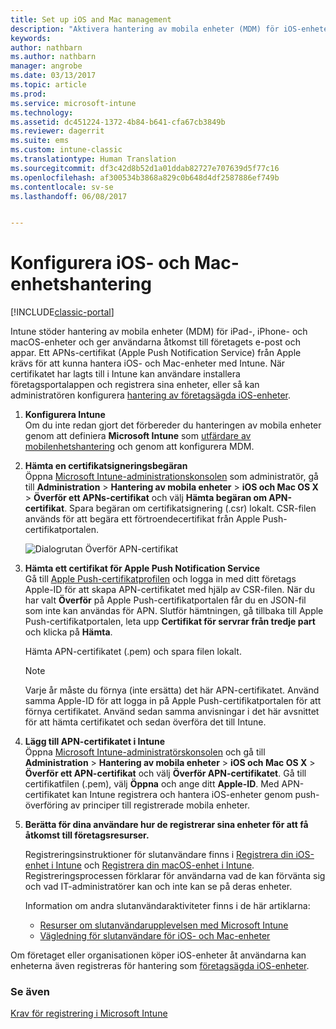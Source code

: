 ```yaml
---
title: Set up iOS and Mac management
description: "Aktivera hantering av mobila enheter (MDM) för iOS-enheter, inklusive iPad och iPhone samt Mac OS X-enheter med Microsoft Intune."
keywords: 
author: nathbarn
ms.author: nathbarn
manager: angrobe
ms.date: 03/13/2017
ms.topic: article
ms.prod: 
ms.service: microsoft-intune
ms.technology: 
ms.assetid: dc451224-1372-4b84-b641-cfa67cb3849b
ms.reviewer: dagerrit
ms.suite: ems
ms.custom: intune-classic
ms.translationtype: Human Translation
ms.sourcegitcommit: df3c42d8b52d1a01ddab82727e707639d5f77c16
ms.openlocfilehash: af300534b3868a829c0b648d4df2587886ef749b
ms.contentlocale: sv-se
ms.lasthandoff: 06/08/2017


---
```


# <a name="set-up-ios-and-mac-device-management"></a>Konfigurera iOS- och Mac-enhetshantering

[!INCLUDE[classic-portal](../includes/classic-portal.md)]

Intune stöder hantering av mobila enheter (MDM) för iPad-, iPhone- och macOS-enheter och ger användarna åtkomst till företagets e-post och appar. Ett APNs-certifikat (Apple Push Notification Service) från Apple krävs för att kunna hantera iOS- och Mac-enheter med Intune. När certifikatet har lagts till i Intune kan användare installera företagsportalappen och registrera sina enheter, eller så kan administratören konfigurera [hantering av företagsägda iOS-enheter](enroll-corporate-owned-ios-devices-in-microsoft-intune.md).

1.  **Konfigurera Intune**<br>
    Om du inte redan gjort det förbereder du hanteringen av mobila enheter genom att definiera **Microsoft Intune** som [utfärdare av mobilenhetshantering](prerequisites-for-enrollment.md#step-2-set-mdm-authority) och genom att konfigurera MDM.

2.  **Hämta en certifikatsigneringsbegäran**<br>
    Öppna [Microsoft Intune-administrationskonsolen](https://manage.microsoft.com) som administratör, gå till **Administration** &gt; **Hantering av mobila enheter** &gt; **iOS och Mac OS X** &gt; **Överför ett APNs-certifikat** och välj **Hämta begäran om APN-certifikat**. Spara begäran om certifikatsignering (.csr) lokalt. CSR-filen används för att begära ett förtroendecertifikat från Apple Push-certifikatportalen.

    ![Dialogrutan Överför APN-certifikat](../media/Intune-iOS-enrollment-with-apns.png)

3.  **Hämta ett certifikat för Apple Push Notification Service**<br>
    Gå till [Apple Push-certifikatprofilen](http://go.microsoft.com/fwlink/?LinkId=269844) och logga in med ditt företags Apple-ID för att skapa APN-certifikatet med hjälp av CSR-filen. När du har valt **Överför** på Apple Push-certifikatportalen får du en JSON-fil som inte kan användas för APN. Slutför hämtningen, gå tillbaka till Apple Push-certifikatportalen, leta upp **Certifikat för servrar från tredje part** och klicka på **Hämta**.

    Hämta APN-certifikatet (.pem) och spara filen lokalt.

    > [!NOTE]
    > Varje år måste du förnya (inte ersätta) det här APN-certifikatet. Använd samma Apple-ID för att logga in på Apple Push-certifikatportalen för att förnya certifikatet. Använd sedan samma anvisningar i det här avsnittet för att hämta certifikatet och sedan överföra det till Intune.

4.  **Lägg till APN-certifikatet i Intune**<br>
    Öppna [Microsoft Intune-administratörskonsolen](https://manage.microsoft.com) och gå till **Administration** &gt; **Hantering av mobila enheter** &gt; **iOS och Mac OS X** &gt; **Överför ett APN-certifikat** och välj **Överför APN-certifikatet**. Gå till certifikatfilen (.pem), välj **Öppna** och ange ditt **Apple-ID**. Med APN-certifikatet kan Intune registrera och hantera iOS-enheter genom push-överföring av principer till registrerade mobila enheter.

5.  **Berätta för dina användare hur de registrerar sina enheter för att få åtkomst till företagsresurser.**

    Registreringsinstruktioner för slutanvändare finns i [Registrera din iOS-enhet i Intune](https://docs.microsoft.com/intune-user-help/enroll-your-device-in-intune-ios) och [Registrera din macOS-enhet i Intune](https://docs.microsoft.com/intune-user-help/enroll-your-device-in-intune-macos). Registreringsprocessen förklarar för användarna vad de kan förvänta sig och vad IT-administratörer kan och inte kan se på deras enheter.

    Information om andra slutanvändaraktiviteter finns i de här artiklarna:
    - [Resurser om slutanvändarupplevelsen med Microsoft Intune](/intune/end-user-educate)
    - [Vägledning för slutanvändare för iOS- och Mac-enheter](https://docs.microsoft.com/intune-user-help/using-your-ios-or-macOS-device-with-intune)

Om företaget eller organisationen köper iOS-enheter åt användarna kan enheterna även registreras för hantering som [företagsägda iOS-enheter](enroll-corporate-owned-ios-devices-in-microsoft-intune.md).

### <a name="see-also"></a>Se även
[Krav för registrering i Microsoft Intune](prerequisites-for-enrollment.md)

